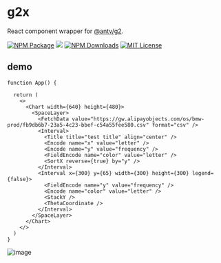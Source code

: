 # g2x

React component wrapper for [@antv/g2](https://github.com/antvis/g2).  

<a href="https://www.npmjs.com/package/g2x"><img alt="NPM Package" src="https://img.shields.io/npm/v/g2x.svg?style=flat-square"></a>
<a href="https://www.npmjs.com/package/g2x"><img src="https://img.shields.io/bundlejs/size/g2x"></a>
<a href="https://www.npmjs.com/package/g2x"><img alt="NPM Downloads" src="https://img.shields.io/npm/dm/g2x?logo=npm&style=flat-square"></a>
<a href="/LICENSE"><img src="https://img.shields.io/github/license/lloydzhou/g2x?style=flat-square" alt="MIT License"></a>


## demo
```
function App() {

  return (
    <>
      <Chart width={640} height={480}>
        <SpaceLayer>
          <FetchData value="https://gw.alipayobjects.com/os/bmw-prod/fb9db6b7-23a5-4c23-bbef-c54a55fee580.csv" format="csv" />
          <Interval>
            <Title title="test title" align="center" />
            <Encode name="x" value="letter" />
            <Encode name="y" value="frequency" />
            <FieldEncode name="color" value="letter" />
            <SortX reverse={true} by="y" />
          </Interval>
          <Interval x={300} y={65} width={300} height={300} legend={false}>
            <FieldEncode name="y" value="frequency" />
            <Encode name="color" value="letter" />
            <StackY />
            <ThetaCoordinate />
          </Interval>
        </SpaceLayer>
      </Chart>
    </>
  )
}
```

![image](https://github.com/lloydzhou/antv-g2-react/assets/1826685/759ca66d-6d1b-428b-a651-172db3147dbb)

